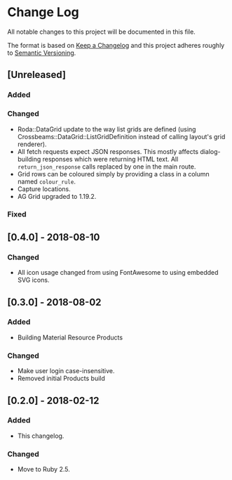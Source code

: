 # Change Log
All notable changes to this project will be documented in this file.

The format is based on [Keep a Changelog](http://keepachangelog.com/)
and this project adheres roughly to [Semantic Versioning](http://semver.org/).


## [Unreleased]
### Added
### Changed
- Roda::DataGrid update to the way list grids are defined (using Crossbeams::DataGrid::ListGridDefinition instead of calling layout's grid renderer).
- All fetch requests expect JSON responses. This mostly affects dialog-building responses which were returning HTML text. All `return_json_response` calls replaced by one in the main route.
- Grid rows can be coloured simply by providing a class in a column named `colour_rule`.
- Capture locations.
- AG Grid upgraded to 1.19.2.
### Fixed

## [0.4.0] - 2018-08-10
### Changed
- All icon usage changed from using FontAwesome to using embedded SVG icons.

## [0.3.0] - 2018-08-02
### Added
- Building Material Resource Products
### Changed
- Make user login case-insensitive.
- Removed initial Products build

## [0.2.0] - 2018-02-12
### Added
- This changelog.
### Changed
- Move to Ruby 2.5.
